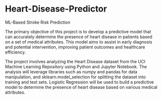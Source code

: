 # Heart-Disease-Predictor
ML-Based Stroke Risk Prediction

The primary objective of this project is to develop a predictive model that can accurately determine the presence of heart disease in patients based on a set of medical attributes. This model aims to assist in early diagnosis and potential intervention, improving patient outcomes and healthcare efficiency.

The project involves analyzing the Heart Disease dataset from the UCI Machine Learning Repository using Python and Jupyter Notebook. The analysis will leverage libraries such as numpy and pandas for data manipulation, and sklearn.model_selection for splitting the dataset into training and test sets. 
Logistic Regression will be used to build a predictive model to determine the presence of heart disease based on various medical attributes.
